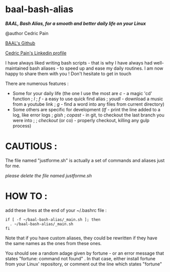 # baal-bash-alias

_**BAAL, Bash Alias, for a smooth and better daily life on your Linux**_



@author Cedric Pain

[BAAL's Github](https://github.com/leberger/baal-bash-alias)

[Cedric Pain's Linkedin profile](https://linkedin.com/in/cedricpain/)
 
I have always liked writing bash scripts - that is why I have always had well-maintained bash aliases - to speed up and ease my daily routines.
I am now happy to share them with you ! Don't hesitate to get in touch

There are numerous features :
- Some for your daily life (the one I use the most are *c* - a magic 'cd' function ; *l* ; *f* - a easy to use quick find alias ; *youdl* - download a music from a youtube link ; *g* - find a word into any files from current directory)
- Some others are specific for development (*tf* - print the line added to a log, like error logs ; *gish* ; *copast* - in git, to checkout the last branch you were into  ; ; *checkout* (or co) - properly checkout, killing any gulp process)

# CAUTIOUS :
The file named "justforme.sh" is actually a set of commands and aliases just for me.

*please delete the file named justforme.sh*

# HOW TO :

add these lines at the end of your ~/.bashrc file :

```
if [ -f ~/baal-bash-alias/_main.sh ]; then
  . ~/baal-bash-alias/_main.sh
fi

```

Note that if you have custom aliases, they could be rewritten if they have the same names as the ones from these ones.


You should see a random adage given by fortune - or an error message that states "fortune: command not found" .
In that case, either install fortune from your Linux' repository, or comment out the line which states "fortune"
